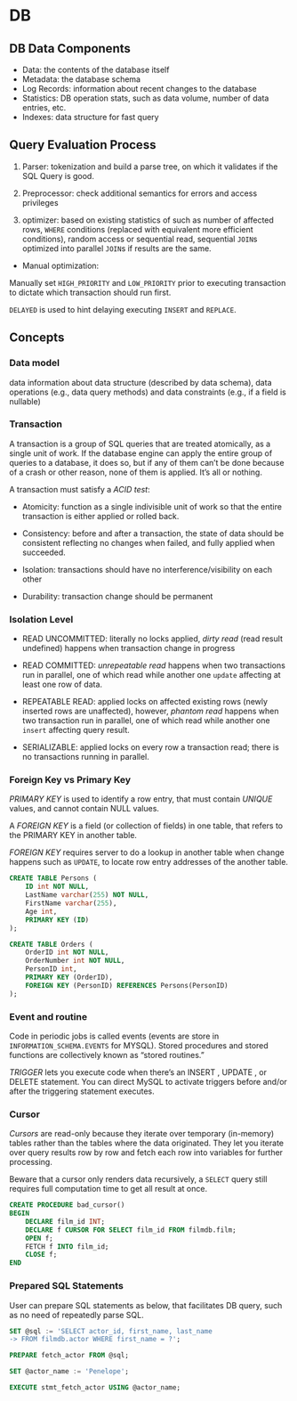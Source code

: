 # DB 

## DB Data Components

* Data: the contents of the database itself
* Metadata: the database schema
* Log Records: information about recent changes to the database
* Statistics: DB operation stats, such as data volume, number of data entries, etc.
* Indexes: data structure for fast query

## Query Evaluation Process

1) Parser: tokenization and build a parse tree, on which it validates if the SQL Query is good.

2) Preprocessor: check additional semantics for errors and access privileges

3) optimizer: based on existing statistics of such as number of affected rows, `WHERE` conditions (replaced with equivalent more efficient conditions), random access or sequential read, sequential `JOIN`s optimized into parallel `JOIN`s if results are the same.

* Manual optimization:

Manually set `HIGH_PRIORITY` and `LOW_PRIORITY` prior to executing transaction to dictate which transaction should run first.

`DELAYED` is used to hint delaying executing `INSERT` and `REPLACE`.


## Concepts

### Data model

data information about data structure (described by data schema), data operations (e.g., data query methods) and data constraints (e.g., if a field is nullable)

### Transaction

A transaction is a group of SQL queries that are treated
atomically, as a single unit of work. If the database engine can apply the entire group
of queries to a database, it does so, but if any of them can’t be done because of a crash
or other reason, none of them is applied. It’s all or nothing.

A transaction must satisfy a *ACID test*:

* Atomicity: function as a single indivisible unit of work so that the entire
transaction is either applied or rolled back.

* Consistency: before and after a transaction, the state of data should be consistent reflecting no changes when failed, and fully applied when succeeded.

* Isolation: transactions should have no interference/visibility on each other

* Durability: transaction change should be permanent 

### Isolation Level

* READ UNCOMMITTED: literally no locks applied, *dirty read* (read result undefined) happens when transaction change in progress

* READ COMMITTED: *unrepeatable read* happens when two transactions run in parallel, one of which read while another one `update` affecting at least one row of data.

* REPEATABLE READ: applied locks on affected existing rows (newly inserted rows are unaffected), however, *phantom read* happens when two transaction run in parallel, one of which read while another one `insert` affecting query result.

* SERIALIZABLE: applied locks on every row a transaction read; there is no transactions running in parallel.

### Foreign Key vs Primary Key

*PRIMARY KEY* is used to identify a row entry, that must contain *UNIQUE* values, and cannot contain NULL values.

A *FOREIGN KEY* is a field (or collection of fields) in one table, that refers to the PRIMARY KEY in another table.

*FOREIGN KEY* requires server to do a lookup in another table when change happens such as `UPDATE`, to locate row entry addresses of the another table.

```sql
CREATE TABLE Persons (
    ID int NOT NULL,
    LastName varchar(255) NOT NULL,
    FirstName varchar(255),
    Age int,
    PRIMARY KEY (ID)
); 

CREATE TABLE Orders (
    OrderID int NOT NULL,
    OrderNumber int NOT NULL,
    PersonID int,
    PRIMARY KEY (OrderID),
    FOREIGN KEY (PersonID) REFERENCES Persons(PersonID)
); 
```

### Event and routine

Code in periodic jobs is called events (events are store in `INFORMATION_SCHEMA.EVENTS` for MYSQL). Stored procedures and stored functions are collectively known as “stored
routines.”

*TRIGGER* lets you execute code when there’s an INSERT , UPDATE , or DELETE statement. You
can direct MySQL to activate triggers before and/or after the triggering statement executes.

### Cursor

*Cursors* are read-only because they iterate over temporary (in-memory) tables rather than the tables where the data originated. They let you iterate over query results row by row and fetch each row into variables for further processing.

Beware that a cursor only renders data recursively, a `SELECT` query still requires full computation time to get all result at once.

```sql
CREATE PROCEDURE bad_cursor()
BEGIN
    DECLARE film_id INT;
    DECLARE f CURSOR FOR SELECT film_id FROM filmdb.film;
    OPEN f;
    FETCH f INTO film_id;
    CLOSE f;
END
```

### Prepared SQL Statements

User can prepare SQL statements as below, that facilitates DB query, such as no need of repeatedly parse SQL.

```sql
SET @sql := 'SELECT actor_id, first_name, last_name
-> FROM filmdb.actor WHERE first_name = ?';

PREPARE fetch_actor FROM @sql;

SET @actor_name := 'Penelope';

EXECUTE stmt_fetch_actor USING @actor_name;
```
